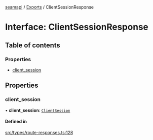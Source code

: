 [seamapi](../README.md) / [Exports](../modules.md) / ClientSessionResponse

# Interface: ClientSessionResponse

## Table of contents

### Properties

- [client\_session](ClientSessionResponse.md#client_session)

## Properties

### client\_session

• **client\_session**: [`ClientSession`](ClientSession.md)

#### Defined in

[src/types/route-responses.ts:128](https://github.com/seamapi/javascript/blob/main/src/types/route-responses.ts#L128)
